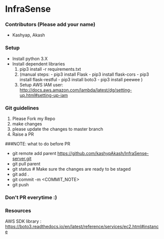 # InfraSense 

### Contributors (Please add your name)
* Kashyap, Akash

### Setup
* Install python 3.X
* Install dependent libraries
  1. pip3 install -r requirements.txt
  2. (manual steps: - pip3 install Flask
                    - pip3 install flask-cors
                    - pip3 install flask-restful
                    - pip3 install boto3
                    - pip3 install peewee )
  3. Setup AWS IAM user: http://docs.aws.amazon.com/lambda/latest/dg/setting-up.html#setting-up-iam                    

### Git guidelines
1. Please Fork my Repo
2. make changes 
3. please update the changes to master branch
4. Raise a PR

###NOTE: what to do before PR
 - git remote add parent https://github.com/kashypAkash/InfraSense-server.git
 - git pull parent
 - git status  # Make sure the changes are ready to be staged
 - git add .
 - git commit -m <COMMIT_NOTE>
 - git push
 
 ### Don't PR everytime :)


### Resources
AWS SDK library : https://boto3.readthedocs.io/en/latest/reference/services/ec2.html#instance
